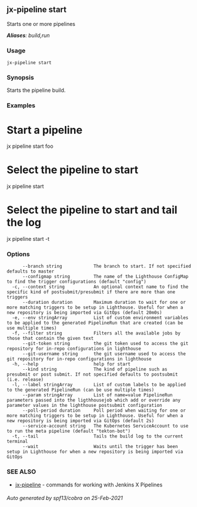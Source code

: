 ## jx-pipeline start

Starts one or more pipelines

***Aliases**: build,run*

### Usage

```
jx-pipeline start
```

### Synopsis

Starts the pipeline build.

### Examples

  # Start a pipeline
  jx pipeline start foo
  
  # Select the pipeline to start
  jx pipeline start
  
  # Select the pipeline to start and tail the log
  jx pipeline start -t

### Options

```
      --branch string            The branch to start. If not specified defaults to master
      --configmap string         The name of the Lighthouse ConfigMap to find the trigger configurations (default "config")
  -c, --context string           An optional context name to find the specific kind of postsubmit/presubmit if there are more than one triggers
      --duration duration        Maximum duration to wait for one or more matching triggers to be setup in Lighthouse. Useful for when a new repository is being imported via GitOps (default 20m0s)
  -e, --env stringArray          List of custom environment variables to be applied to the generated PipelineRun that are created (can be use multiple times)
  -f, --filter string            Filters all the available jobs by those that contain the given text
      --git-token string         the git token used to access the git repository for in-repo configurations in lighthouse
      --git-username string      the git username used to access the git repository for in-repo configurations in lighthouse
  -h, --help                     help for start
      --kind string              The kind of pipeline such as presubmit or post submit. If not specified defaults to postsubmit (i.e. release)
  -l, --label stringArray        List of custom labels to be applied to the generated PipelineRun (can be use multiple times)
      --param stringArray        List of name=value PipelineRun parameters passed into the ligthhousejob which add or override any parameter values in the lighthouse postsubmit configuration
      --poll-period duration     Poll period when waiting for one or more matching triggers to be setup in Lighthouse. Useful for when a new repository is being imported via GitOps (default 2s)
      --service-account string   The Kubernetes ServiceAccount to use to run the meta pipeline (default "tekton-bot")
  -t, --tail                     Tails the build log to the current terminal
      --wait                     Waits until the trigger has been setup in Lighthouse for when a new repository is being imported via GitOps
```

### SEE ALSO

* [jx-pipeline](jx-pipeline.md)	 - commands for working with Jenkins X Pipelines

###### Auto generated by spf13/cobra on 25-Feb-2021
